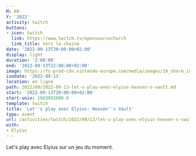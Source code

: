 ```yaml
---
M: 09
Y: '2022'
activity: twitch
buttons:
- icon: twitch
  link: https://www.twitch.tv/opensourcechurch
  link_title: Vers la chaine
date: '2022-09-13T20:00:00+02:00'
display: light
duration: '2:00:00'
end: '2022-09-13T22:00:00+02:00'
image: https://fs-prod-cdn.nintendo-europe.com/media/images/10_share_images/games_15/nintendo_switch_download_software_1/H2x1_NSwitchDS_HeavensVault.jpg
isodate: '2022-09-13'
location: en ligne
path: 2022/09/2022-09-13-let-s-play-avec-elyius-heaven-s-vault.md
start: '2022-09-13T20:00:00+02:00'
start-unix: 1663092000.0
template: twitch
title: 'Let''s play avec Elyius: Heaven''s Vault'
type: event
url: /activities/twitch/2022/09/13/let-s-play-avec-elyius-heaven-s-vault
with:
- Elyius
---
```

Let's play avec Elyius sur un jeu du moment.